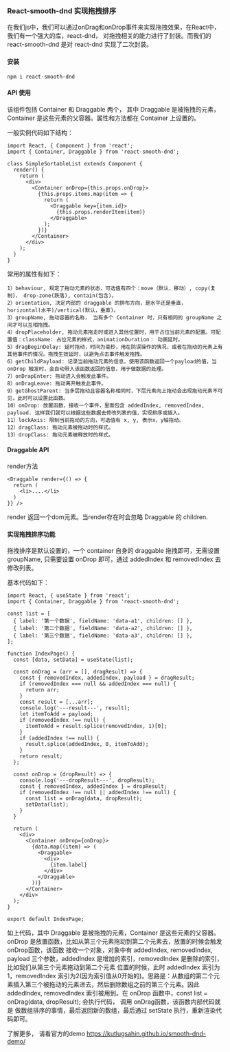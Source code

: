 
### React-smooth-dnd 实现拖拽排序

  在我们js中，我们可以通过onDrag和onDrop事件来实现拖拽效果，在React中，我们有一个强大的库，react-dnd， 对拖拽相关的能力进行了封装。而我们的 react-smooth-dnd 是对 react-dnd 实现了二次封装。

#### 安装
```
npm i react-smooth-dnd
```
#### API 使用

  该组件包括 Container 和 Draggable 两个， 其中 Draggable 是被拖拽的元素，Container 是这些元素的父容器。属性和方法都在 Container 上设置的。

  一般实例代码如下结构：
```
import React, { Component } from 'react';
import { Container, Draggable } from 'react-smooth-dnd';

class SimpleSortableList extends Component {
  render() {
    return (
      <div>
        <Container onDrop={this.props.onDrop}>
          {this.props.items.map(item => {
            return (
              <Draggable key={item.id}>
                {this.props.renderItem(item)}
              </Draggable>
            );
          })}
        </Container>
      </div>
    );
  }
}
```
  常用的属性有如下：
```
1）behaviour, 规定了拖动元素的状态，可选值有四个：move（默认，移动）, copy(复制)， drop-zone(跌落), contain(包含)。
2）orientation, 决定内部的 draggable 的排布方向，是水平还是垂直，horizontal(水平)/vertical(默认，垂直)。
3）groupName, 拖动容器的名称， 当有多个 Container 时，只有相同的 groupName 之间才可以互相拖拽。
4）dropPlaceholder, 拖动元素拖走时或进入其他位置时，用于占位当前元素的配置。可配置值：className: 占位元素的样式，animationDuration： 动画延时。
5）dragBeginDelay: 延时拖动，时间为毫秒，用在防误操作的情况，或者在拖动的元素上有其他事件的情况。拖拽生效延时，以避免点击事件触发拖拽。
6）getChildPayload: 记录当前拖动元素的信息，使用该函数返回一个payload的值，当 onDrop 触发时，会自动带入该函数返回的信息，用于做数据的处理。
7）onDrapEnter: 拖动进入会触发此事件。
8）onDragLeave: 拖动离开触发此事件。
9）getGhostParent: 当多层拖动且容器名称相同时，下层元素向上拖动会出现拖动元素不可见，此时可以设置此函数。
10）onDrop: 放置函数，接收一个事件，里面包含 addedIndex, removedIndex, payload. 这样我们就可以根据这些数据去修改列表的值，实现排序或插入。
11）lockAxis: 限制当前拖动的方向，可选值有 x, y, 表示x，y轴拖动。
12）dragClass: 拖动元素被拖动时的样式。
13）dropClass: 拖动元素被释放时的样式。
```
#### Draggable API

render方法
```
<Draggable render={() => {
  return (
    <li>....</li>
  )
}} />
```
  render 返回一个dom元素。当render存在时会忽略 Draggable 的 children.

#### 实现拖拽排序功能

  拖拽排序是默认设置的，一个 container 自身的 draggable 拖拽即可，无需设置 groupName, 只需要设置 onDrop 即可，通过 addedIndex 和 removedIndex 去修改列表。

  基本代码如下：
```
import React, { useState } from 'react';
import { Container, Draggable } from 'react-smooth-dnd';

const list = [
  { label: '第一个数据', fieldName: 'data-a1', children: [] },
  { label: '第二个数据', fieldName: 'data-a2', children: [] },
  { label: '第三个数据', fieldName: 'data-a3', children: [] },
];

function IndexPage() {
  const [data, setData] = useState(list);

  const onDrag = (arr = [], dragResult) => {
    const { removedIndex, addedIndex, payload } = dragResult;
    if (removedIndex === null && addedIndex === null) {
      return arr;
    }
    const result = [...arr];
    console.log('---result---', result);
    let itemToAdd = payload;
    if (removedIndex !== null) {
      itemToAdd = result.splice(removedIndex, 1)[0];
    }
    if (addedIndex !== null) {
      result.splice(addedIndex, 0, itemToAdd);
    }
    return result;
  };

  const onDrop = (dropResult) => {
    console.log('---dropResult---', dropResult);
    const { removedIndex, addedIndex } = dropResult;
    if (removedIndex !== null || addedIndex !== null) {
      const list = onDrag(data, dropResult);
      setData(list);
    }
  }

  return (
    <div>
      <Container onDrop={onDrop}>
        {data.map((item) => (
          <Draggable>
            <div>
              {item.label}
            </div>
          </Draggable>
        ))}
      </Container>
    </div>
  );
}

export default IndexPage;
```
  如上代码，其中 Draggable 是被拖拽的元素，Container 是这些元素的父容器。onDrop 是放置函数，比如从第三个元素拖动到第二个元素去，放置的时候会触发onDrop函数，该函数
接收一个对象，对象中有 addedIndex, removedIndex, payload 三个参数，addedIndex 是增加的索引，removedIndex 是删除的索引，比如我们从第三个元素拖动到第二个元素
位置的时候，此时 addedIndex 索引为1，removedIndex 索引为2(因为索引值从0开始的)。思路是：从数组的第二个元素插入第三个被拖动的元素进去，然后删除数组之前的第三个元素。因此 addedIndex, removedIndex 索引被用到。在 onDrop 函数中，const list = onDrag(data, dropResult); 会执行代码， 调用 onDrag函数，该函数内部代码就是
做数组排序的事情，最后返回新的数组，最后通过 setState 执行，重新渲染代码即可。

了解更多， 请看官方的demo <a href="https://kutlugsahin.github.io/smooth-dnd-demo/">https://kutlugsahin.github.io/smooth-dnd-demo/</a>